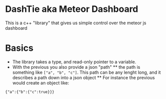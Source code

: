 # DashTie aka Meteor Dashboard
This is a c++ "library" that gives us simple control over the meteor js dashboard

# Basics
* The library takes a type, and read-only pointer to a variable.
* With the previous you also provide a json "path"
** the path is something like `["a", "b", "c"]`.  This path can be any lenght long, and it describes a path down into a json object
** For instance the previous would create an object like:
```
{"a":{"b":{"c":true}}}
```